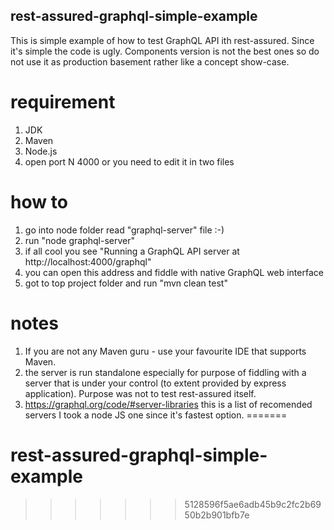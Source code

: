 
## rest-assured-graphql-simple-example

This is simple example of how to test GraphQL API ith rest-assured.
Since it's simple the code is ugly. Components version is not the best ones
so do not use it as production basement rather like a concept show-case.

# requirement
1. JDK
2. Maven
3. Node.js
4. open port N 4000 or you need to edit it in two files

# how to
1. go into node folder read "graphql-server" file :-)
2. run "node graphql-server"
3. if all cool you see "Running a GraphQL API server at http://localhost:4000/graphql"
4. you can open this address and fiddle with native GraphQL web interface
5. got to top project folder and run "mvn clean test"

# notes 
1. If you are not any Maven guru - use your favourite IDE that supports Maven. 
2. the server is run standalone especially for purpose of fiddling with a server that is 
under your control (to extent provided by express application). Purpose was not to test 
rest-assured itself.
3. https://graphql.org/code/#server-libraries this is a list of recomended servers
I took a node JS one since it's fastest option.
=======
# rest-assured-graphql-simple-example
>>>>>>> 5128596f5ae6adb45b9c2fc2b6950b2b901bfb7e
